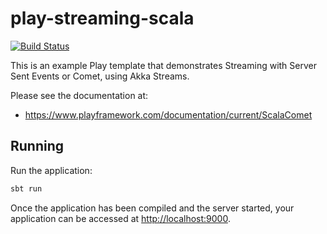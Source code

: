 # play-streaming-scala

[![Build Status](https://travis-ci.org/playframework/play-scala-streaming-example.svg?branch=2.6.x)](https://travis-ci.org/playframework/play-scala-streaming-example)

This is an example Play template that demonstrates Streaming with Server Sent Events or Comet, using Akka Streams.

Please see the documentation at:

* <https://www.playframework.com/documentation/current/ScalaComet>

## Running

Run the application:

```bash
sbt run
```

Once the application has been compiled and the server started, your application can be accessed at <http://localhost:9000>.
